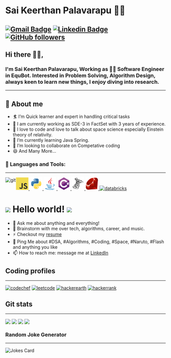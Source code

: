# Sai Keerthan Palavarapu 👨‍💻
[![Gmail Badge](https://img.shields.io/badge/-saikeethan.p123@outlook.com-c14438?style=flat-square&logo=Outlook&logoColor=white&link=mailto:saikeethan.p123@outlook.com)](mailto:saikeethan.p123@outlook.com)
[![Linkedin Badge](https://img.shields.io/badge/-sai-keerthan-p-blue?style=flat-square&logo=Linkedin&logoColor=white&link=https://www.linkedin.com/in/sai-keerthan-p/)](https://www.linkedin.com/in/sai-keerthan-p/)
[![GitHub followers](https://img.shields.io/github/followers/saikeerthan-14?label=Follow&style=social)](https://github.com/saikeerthan-14/?tab=follow)
---

## Hi there 👋👋,

### I'm Sai Keerthan Palavarapu, Working as 👨‍💻 Software Engineer in EquBot. Interested in Problem Solving, Algorithm Design, always keen to learn new things, I enjoy diving into research.
-------
  
## 🧐 About me

- 🏄‍ I’m Quick learner and expert in handling critical tasks
- 🔭 I am currently working as SDE-3 in FactSet with 3 years of experience.
- 🌱 I love to code and love to talk about space science especially Einstein theory of relativity.
- 🔭 I’m currently learning Java Spring.
- 👯 I’m looking to collaborate on Competative coding
- 😄 And Many More...


### 🔨 Languages and Tools:
---

<p align="left">
<a href="https://developer.mozilla.org/en-US/docs/Web/JavaScript" target="_blank"> <img src="https://raw.githubusercontent.com/devicons/devicon/master/icons/javascript/javascript-original.svg" alt="javascript" width="40" height="40"/> </a>
<a href="https://www.python.org" target="_blank"> <img src="https://raw.githubusercontent.com/devicons/devicon/master/icons/python/python-original.svg" alt="python" width="40" height="40"/> </a>
<a href="https://www.oracle.com/java/technologies/" target="_blank"> <img src="https://raw.githubusercontent.com/devicons/devicon/master/icons/java/java-original.svg" alt="java" width="40" height="40"/> </a>
<a href="https://docs.microsoft.com/en-us/dotnet/csharp/" target="_blank"> <img src="https://raw.githubusercontent.com/devicons/devicon/master/icons/csharp/csharp-original.svg" alt="csharp" width="40" height="40"/> </a>
<a href="https://docs.microsoft.com/en-us/sql/t-sql/language-reference?view=sql-server-ver15" target="_blank"> <img src="https://raw.githubusercontent.com/devicons/devicon/master/icons/microsoftsqlserver/microsoftsqlserver-plain.svg" alt="sql" width="40" height="40"/> </a>
<a href="https://www.ruby-lang.org/en/" target="_blank"> <img src="https://raw.githubusercontent.com/devicons/devicon/master/icons/ruby/ruby-original.svg" alt="ruby" width="40" height="40"/> </a>
<a href="https://databricks.com/product/azure" target="_blank"> <img src="https://raw.githubusercontent.com/David-Summers/Azure-Design/master/SVG_Azure_All/Azure%20Databricks.svg" alt="databricks" width="40" height="40"/> </a>
<a href="https://git-scm.com/" target="_blank"> <img src="https://raw.githubusercontent.com/rahul-jha98/github_readme_icons/main/language_and_tools/square/git-scm/git-scm.svg" align="left" alt="git" height='42px'/> </a>
</p>


# <img src="https://raw.githubusercontent.com/TheDudeThatCode/TheDudeThatCode/master/Assets/Hi.gif" width="29px"> Hello world!&nbsp;<img src="https://raw.githubusercontent.com/TheDudeThatCode/TheDudeThatCode/master/Assets/Earth.gif" width="24px">

- 💬 Ask me about anything and everything!
- 📄  Brainstorm with me over tech, algorithms, career, and music.
- ⚡  Checkout my [resume](https://drive.google.com/file/d/1CklBrU_grA5DG987A6sQVXiuQsdtaNCK/view?usp=sharing)
- 💬 Ping Me about #DSA, #Algorithms, #Coding, #Space, #Naruto, #Flash and anything you like
- 📫 How to reach me: message me at [LinkedIn](https://www.linkedin.com/in/raghuramvoruganti/)

## Coding profiles
---

[<img src='https://cdn.jsdelivr.net/npm/simple-icons@3.0.1/icons/codechef.svg' alt='codechef' height='40'>](https://www.codechef.com/users/naniraghu) [<img src='https://cdn.jsdelivr.net/npm/simple-icons@3.0.1/icons/leetcode.svg' alt='leetcode' height='40'>](https://leetcode.com/naniraghu97/) [<img src='https://cdn.jsdelivr.net/npm/simple-icons@3.0.1/icons/hackerearth.svg' alt='hackerearth' height='40'>](https://www.hackerearth.com/@voruganti.raghuram)
[<img src='https://cdn.jsdelivr.net/npm/simple-icons@3.0.1/icons/hackerrank.svg' alt='hackerrank' height='40'>](https://www.hackerrank.com/nani_42)

## Git stats
---

<img align="center" src="https://github-readme-stats.vercel.app/api?username=raghuram42&theme=dark&show_icons=true" width =550 />
<img align="center" src="https://github-readme-streak-stats.herokuapp.com/?user=raghuram42&theme=dark"  width=550/>

<img align="center" src="https://activity-graph.herokuapp.com/graph?username=raghuram42&theme=rogue"  width=1100/>

<img align="center" src="https://github-readme-stats.vercel.app/api/top-langs/?username=raghuram42&theme=dark" width =350/>
  

### Random Joke Generator
---
![Jokes Card](https://readme-jokes.vercel.app/api)

<!--
**Raghuram42/raghuram42** is a ✨ _special_ ✨ repository because its `README.md` (this file) appears on your GitHub profile.

Here are some ideas to get you started:

- 🔭 I’m currently working on ...
- 🌱 I’m currently learning ...
- 👯 I’m looking to collaborate on ...
- 🤔 I’m looking for help with ...
- 💬 Ask me about ...
- 📫 How to reach me: ...
- 😄 Pronouns: ...
- ⚡ Fun fact: ...

-->
